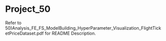# Project_50
Refer to 50)Analysis_FE_FS_ModelBuilding_HyperParameter_Visualization_FlightTicketPriceDataset.pdf for README Description.
